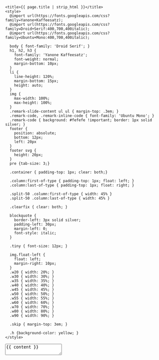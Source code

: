<!DOCTYPE html>
<html>
  <head>
    <meta charset="utf-8">
    <link rel="stylesheet" href="/assets/pure-min.css">
  
    <title>{{ page.title | strip_html }}</title>
    <style>
      @import url(https://fonts.googleapis.com/css?family=Yanone+Kaffeesatz);
      @import url(https://fonts.googleapis.com/css?family=Droid+Serif:400,700,400italic);
      @import url(https://fonts.googleapis.com/css?family=Ubuntu+Mono:400,700,400italic);

      body { font-family: 'Droid Serif'; }
      h1, h2, h3 {
        font-family: 'Yanone Kaffeesatz';
        font-weight: normal;
        margin-bottom: 10px;
      }
      li {
        line-height: 120%;
        margin-bottom: 15px;
        height: auto;
      }
      img {
        max-width: 100%;
        max-height: 100%;
      }
      .remark-slide-content ul ul { margin-top: .3em; }
      .remark-code, .remark-inline-code { font-family: 'Ubuntu Mono'; }
      .remark-code { background: #fefefe !important; border: 1px solid silver; }
      footer {
        position: absolute; 
        bottom: 12px; 
        left: 20px
      }
      footer svg {
        height: 20px;
      }
      pre {tab-size: 3;}

      .container { padding-top: 1px; clear: both;}

      .column:first-of-type { padding-top: 1px; float: left; }
      .column:last-of-type { padding-top: 1px; float: right; }

      .split-50 .column:first-of-type { width: 45% }
      .split-50 .column:last-of-type { width: 45% }

      .clearfix { clear: both; }

      blockquote {
        border-left: 3px solid silver;
        padding-left: 30px;
        margin-left: 0;
        font-style: italic;
      }

      .tiny { font-size: 12px; }

      img.float-left {
        float: left;
        margin-right: 10px;
      }
      .w20 { width: 20%; }
      .w30 { width: 30%; }
      .w35 { width: 35%; }
      .w40 { width: 40%; }
      .w45 { width: 45%; }
      .w50 { width: 50%; }
      .w55 { width: 55%; }
      .w60 { width: 60%; }
      .w70 { width: 70%; }
      .w80 { width: 80%; }
      .w90 { width: 90%; }

      .skip { margin-top: 3em; }

      .h {background-color: yellow; }
    </style>
  </head>
  <body>
    <textarea id="source">
{{ content }}
    </textarea>
    <script src="/assets/remark-latest.min.js" type="text/javascript">
    </script>
    <script type="text/javascript">
      var slideshow = remark.create({
        navigation: {scroll: false,},
        highlightLanguage: 'java',
        highlightStyle: 'tomorrow',
        highlightLines: true,
        highlightSpans: true
      });
    </script>
  </body>
</html>
